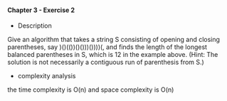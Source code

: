 #### Chapter 3 - Exercise 2
* Description

Give an algorithm that takes a string S consisting of opening and closing
parentheses, say )()(())()()))())))(, and finds the length of the longest balanced
parentheses in S, which is 12 in the example above. (Hint: The solution is not
necessarily a contiguous run of parenthesis from S.)

* complexity analysis
  
the time complexity is O(n) and space complexity is O(n)
